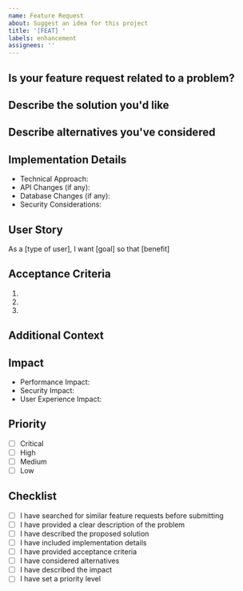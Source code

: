 ```yaml
---
name: Feature Request
about: Suggest an idea for this project
title: '[FEAT] '
labels: enhancement
assignees: ''
---
```

## Is your feature request related to a problem?
<!-- A clear and concise description of what the problem is. Ex. I'm always frustrated when [...] -->

## Describe the solution you'd like
<!-- A clear and concise description of what you want to happen -->

## Describe alternatives you've considered
<!-- A clear and concise description of any alternative solutions or features you've considered -->

## Implementation Details
<!-- Provide any technical details about how you think this feature should be implemented -->
- Technical Approach:
- API Changes (if any):
- Database Changes (if any):
- Security Considerations:

## User Story
<!-- As a [type of user], I want [goal] so that [benefit] -->
As a [type of user], I want [goal] so that [benefit]

## Acceptance Criteria
<!-- List the criteria that must be met for this feature to be considered complete -->
1. 
2. 
3. 

## Additional Context
<!-- Add any other context or screenshots about the feature request here -->

## Impact
<!-- Describe the impact this feature will have -->
- Performance Impact:
- Security Impact:
- User Experience Impact:

## Priority
<!-- How important is this feature to you? -->
- [ ] Critical
- [ ] High
- [ ] Medium
- [ ] Low

## Checklist
<!-- Mark completed items with an "x" -->
- [ ] I have searched for similar feature requests before submitting
- [ ] I have provided a clear description of the problem
- [ ] I have described the proposed solution
- [ ] I have included implementation details
- [ ] I have provided acceptance criteria
- [ ] I have considered alternatives
- [ ] I have described the impact
- [ ] I have set a priority level
